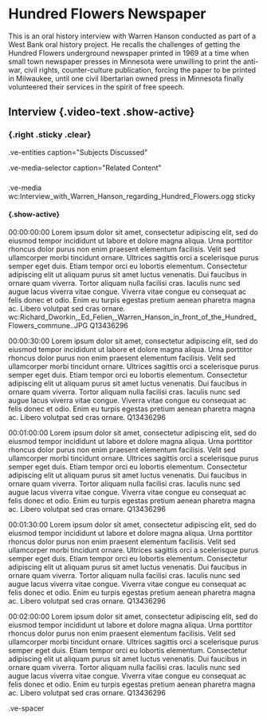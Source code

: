 # Hundred Flowers Newspaper

This is an oral history interview with Warren Hanson conducted as part of a West Bank oral history project. He recalls the challenges of getting the Hundred Flowers underground newspaper printed in 1969 at a time when small town newspaper presses in Minnesota were unwilling to print the anti-war, civil rights, counter-culture publication, forcing the paper to be printed in Milwaukee, until one civil libertarian owned press in Minnesota finally volunteered their services in the spirit of free speech.

## Interview {.video-text .show-active}

### {.right .sticky .clear}

.ve-entities caption="Subjects Discussed"

.ve-media-selector caption="Related Content"

###

.ve-media wc:Interview_with_Warren_Hanson_regarding_Hundred_Flowers.ogg sticky

#### {.show-active}

00:00:00:00
Lorem ipsum dolor sit amet, consectetur adipiscing elit, sed do eiusmod tempor incididunt ut labore et dolore magna aliqua. Urna porttitor rhoncus dolor purus non enim praesent elementum facilisis. Velit sed ullamcorper morbi tincidunt ornare. Ultrices sagittis orci a scelerisque purus semper eget duis. Etiam tempor orci eu lobortis elementum. Consectetur adipiscing elit ut aliquam purus sit amet luctus venenatis. Dui faucibus in ornare quam viverra. Tortor aliquam nulla facilisi cras. Iaculis nunc sed augue lacus viverra vitae congue. Viverra vitae congue eu consequat ac felis donec et odio. Enim eu turpis egestas pretium aenean pharetra magna ac. Libero volutpat sed cras ornare.
wc:Richard_Dworkin,_Ed_Felien,_Warren_Hanson_in_front_of_the_Hundred_Flowers_commune..JPG
Q13436296

00:00:30:00
Lorem ipsum dolor sit amet, consectetur adipiscing elit, sed do eiusmod tempor incididunt ut labore et dolore magna aliqua. Urna porttitor rhoncus dolor purus non enim praesent elementum facilisis. Velit sed ullamcorper morbi tincidunt ornare. Ultrices sagittis orci a scelerisque purus semper eget duis. Etiam tempor orci eu lobortis elementum. Consectetur adipiscing elit ut aliquam purus sit amet luctus venenatis. Dui faucibus in ornare quam viverra. Tortor aliquam nulla facilisi cras. Iaculis nunc sed augue lacus viverra vitae congue. Viverra vitae congue eu consequat ac felis donec et odio. Enim eu turpis egestas pretium aenean pharetra magna ac. Libero volutpat sed cras ornare.
Q13436296

00:01:00:00
Lorem ipsum dolor sit amet, consectetur adipiscing elit, sed do eiusmod tempor incididunt ut labore et dolore magna aliqua. Urna porttitor rhoncus dolor purus non enim praesent elementum facilisis. Velit sed ullamcorper morbi tincidunt ornare. Ultrices sagittis orci a scelerisque purus semper eget duis. Etiam tempor orci eu lobortis elementum. Consectetur adipiscing elit ut aliquam purus sit amet luctus venenatis. Dui faucibus in ornare quam viverra. Tortor aliquam nulla facilisi cras. Iaculis nunc sed augue lacus viverra vitae congue. Viverra vitae congue eu consequat ac felis donec et odio. Enim eu turpis egestas pretium aenean pharetra magna ac. Libero volutpat sed cras ornare.
Q13436296

00:01:30:00
Lorem ipsum dolor sit amet, consectetur adipiscing elit, sed do eiusmod tempor incididunt ut labore et dolore magna aliqua. Urna porttitor rhoncus dolor purus non enim praesent elementum facilisis. Velit sed ullamcorper morbi tincidunt ornare. Ultrices sagittis orci a scelerisque purus semper eget duis. Etiam tempor orci eu lobortis elementum. Consectetur adipiscing elit ut aliquam purus sit amet luctus venenatis. Dui faucibus in ornare quam viverra. Tortor aliquam nulla facilisi cras. Iaculis nunc sed augue lacus viverra vitae congue. Viverra vitae congue eu consequat ac felis donec et odio. Enim eu turpis egestas pretium aenean pharetra magna ac. Libero volutpat sed cras ornare.
Q13436296

00:02:00:00
Lorem ipsum dolor sit amet, consectetur adipiscing elit, sed do eiusmod tempor incididunt ut labore et dolore magna aliqua. Urna porttitor rhoncus dolor purus non enim praesent elementum facilisis. Velit sed ullamcorper morbi tincidunt ornare. Ultrices sagittis orci a scelerisque purus semper eget duis. Etiam tempor orci eu lobortis elementum. Consectetur adipiscing elit ut aliquam purus sit amet luctus venenatis. Dui faucibus in ornare quam viverra. Tortor aliquam nulla facilisi cras. Iaculis nunc sed augue lacus viverra vitae congue. Viverra vitae congue eu consequat ac felis donec et odio. Enim eu turpis egestas pretium aenean pharetra magna ac. Libero volutpat sed cras ornare.
Q13436296

.ve-spacer